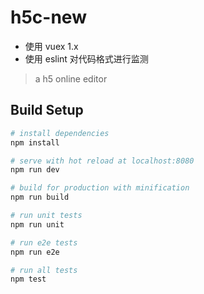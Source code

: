 # h5c-new

- 使用 vuex 1.x
- 使用 eslint 对代码格式进行监测


> a h5 online editor

## Build Setup

``` bash
# install dependencies
npm install

# serve with hot reload at localhost:8080
npm run dev

# build for production with minification
npm run build

# run unit tests
npm run unit

# run e2e tests
npm run e2e

# run all tests
npm test
```

